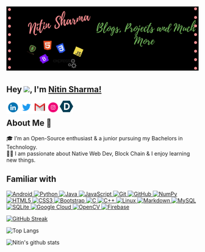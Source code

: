 # ![Nitin Sharma](https://github.com/Nitin-Sharma-coder/Nitin-Sharma-coder/blob/main/myheader.png)
## Hey <img src="https://github.com/TheDudeThatCode/TheDudeThatCode/blob/master/Assets/Hi.gif" width="29px">, I'm [Nitin Sharma!]()
  
<a href="https://www.linkedin.com/in/nitin-sharma-b43136202/">
  <img align="left" width="35px" src="https://github.com/Nitin-Sharma-coder/Nitin-Sharma-coder/blob/main/pic3.gif"  />
</a>
<a href="https://twitter.com/gagrk747">
  <img align="left" width="35px" src="https://github.com/Nitin-Sharma-coder/Nitin-Sharma-coder/blob/main/twitter.gif" />
</a>
<a href="mailto:gargk747@gmail.com">
  <img align="left" width="35px" src="https://github.com/Nitin-Sharma-coder/Nitin-Sharma-coder/blob/main/happy_gmail.gif" />
</a>
<a href="https://www.instagram.com/gargk747/">
  <img align="left" width="35px" src="https://github.com/Nitin-Sharma-coder/Nitin-Sharma-coder/blob/main/insta.gif" />
</a>
<a href="https://devpost.com/gargk747">
  <img align="left" width="35px" src="https://github.com/Nitin-Sharma-coder/Nitin-Sharma-coder/blob/main/devpost.png" />
</a>  

<br/>



## About Me 🚀
🎓 I’m an Open-Source enthusiast & a junior pursuing my Bachelors in Technology.
<br/>
👨‍💻  I am passionate about Native Web Dev, Block Chain & I enjoy learning new things. 
 <br/>
  
  
  
## Familiar with

<p align="left">
 <a href="#">
<img alt="Android" src="https://img.shields.io/badge/ReactJs-3DDC84?style=for-the-badge&logo=React&logoColor=white" />
<img alt="Python" src="https://img.shields.io/badge/python%20-%2314354C.svg?&style=for-the-badge&logo=python&logoColor=white"/>
<img alt="Java" src="https://img.shields.io/badge/java-%23ED8B00.svg?&style=for-the-badge&logo=java&logoColor=white"/>
<img alt="JavaScript" src="https://img.shields.io/badge/javascript%20-%23323330.svg?&style=for-the-badge&logo=javascript&logoColor=%23F7DF1E"/>
<img alt="Git" src="https://img.shields.io/badge/git%20-%23F05033.svg?&style=for-the-badge&logo=git&logoColor=white"/>
<img alt="GitHub" src="https://img.shields.io/badge/github%20-%23121011.svg?&style=for-the-badge&logo=github&logoColor=white"/>
<img alt="NumPy" src="https://img.shields.io/badge/numpy%20-%23013243.svg?&style=for-the-badge&logo=numpy&logoColor=white" />
<img alt="HTML5" src="https://img.shields.io/badge/html5%20-%23E34F26.svg?&style=for-the-badge&logo=html5&logoColor=white"/>
<img alt="CSS3" src="https://img.shields.io/badge/css3%20-%231572B6.svg?&style=for-the-badge&logo=css3&logoColor=white"/>
<img alt="Bootstrap" src="https://img.shields.io/badge/bootstrap%20-%23563D7C.svg?&style=for-the-badge&logo=bootstrap&logoColor=white"/>
<img alt="C" src="https://img.shields.io/badge/c%20-%2300599C.svg?&style=for-the-badge&logo=c&logoColor=white"/>
<img alt="C++" src="https://img.shields.io/badge/c++%20-%2300599C.svg?&style=for-the-badge&logo=c%2B%2B&ogoColor=white"/>
<img alt="Linux" src="https://img.shields.io/badge/Linux-E95420?style=for-the-badge&logo=linux&logoColor=white" />
<img alt="Markdown" src="https://img.shields.io/badge/Express-%23000000.svg?&style=for-the-badge&logo=Node&logoColor=white"/>
<img alt='MySQL' src="https://img.shields.io/badge/SQL-MySQL?style=for-the-badge&logo=mysql&color=242526"/>
<img alt="SQLite" src ="https://img.shields.io/badge/sqlite-%2307405e.svg?&style=for-the-badge&logo=sqlite&logoColor=white"/>
<img alt='Google Cloud' src="https://img.shields.io/badge/Google%20Cloud-Google%20Cloud?style=for-the-badge&logo=google%20cloud&color=242526"/>
<img alt="OpenCV" src="https://img.shields.io/badge/OpenCV-OpenCV?style=for-the-badge&logo=opencv&logoColor=fff&color=5C3EE8"/>
<img alt="Firebase" src="https://img.shields.io/badge/firebase%20-%23039BE5.svg?&style=for-the-badge&logo=firebase"/>

 </a>
</p>  


[![GitHub Streak](https://github-readme-streak-stats.herokuapp.com/?user=Nitin-Sharma-coder&theme=dark)](https://github.com/DenverCoder1/github-readme-streak-stats)

![Top Langs](https://github-readme-stats.vercel.app/api/top-langs/?username=Nitin-Sharma-coder&theme=dark&show_icons=true&layout=compact)


<!-- <img align="right" src="https://github-readme-stats.vercel.app/api/?username=Nitin-Sharma-coder&theme=dark&show_icons=true&layout=default" /> 
 -->

![Nitin's github stats](https://github-readme-stats.vercel.app/api?username=Nitin-Sharma-coder&show_icons=true&theme=dark&hide_border=true)


<!-- <img align="right"  src ="https://github-readme-stats.vercel.app/api/pin/?username=Nitin-Sharma-coder&repo=textry"> -->

<!-- <img align="center" src="https://github-readme-stats.vercel.app/api/wakatime?username=Nitin-Sharma-coder" /> -->
